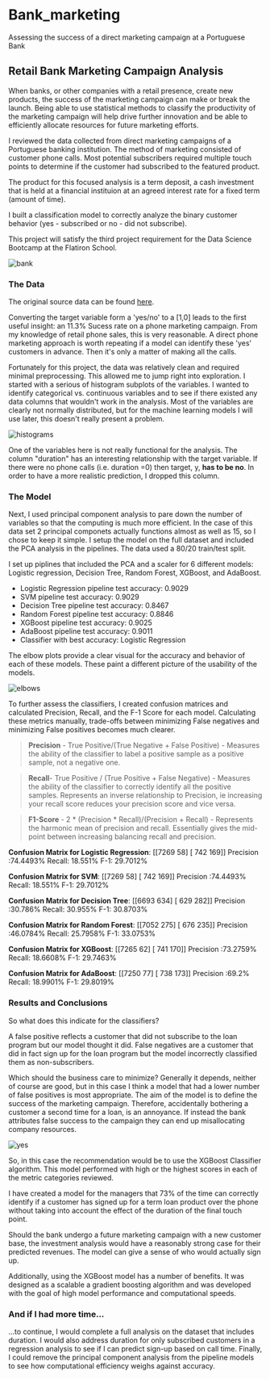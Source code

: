 # Bank_marketing
Assessing the success of a direct marketing campaign at a Portuguese Bank


## Retail Bank Marketing Campaign Analysis

When banks, or other companies with a retail presence, create new products, the success of the marketing campaign can make or break the launch.  Being able to use statistical methods to classify the productivity of the marketing campaign will help drive further innovation and be able to efficiently allocate resources for future marketing efforts.

I reviewed the data collected from direct marketing campaigns of a Portuguese banking institution. The method of marketing consisted of customer phone calls. Most potential subscribers required multiple touch points to determine if the customer had subscribed to the featured product.

The product for this focused analysis is a term deposit, a cash investment that is held at a financial instituion at an agreed interest rate for a fixed term (amount of time).

I built a classification model to correctly analyze the binary customer behavior (yes - subscribed or no - did not subscribe).

This project will satisfy the third project requirement for the Data Science Bootcamp at the Flatiron School.

![bank](images/bank.png)


### The Data
The original source data can be found [here](http://archive.ics.uci.edu/ml/datasets/Bank+Marketing#).

Converting the target variable form a 'yes/no' to a \[1,0] leads to the first useful insight: an 11.3% Sucess rate on a phone marketing campaign.  From my knowledge of retail phone sales, this is very reasonable.  A direct phone  marketing approach is worth repeating if a model can identify these 'yes' customers in advance.  Then it's only a matter of making all the calls.

Fortunately for this project, the data was relatively clean and required minimal preprocessing.  This allowed me to jump right into exploration.  I started with a serious of histogram subplots of the variables.  I wanted to identify categorical vs. continuous variables and to see if there existed any data columns that wouldn't work in the analysis.  Most of the variables are clearly not normally distributed, but for the machine learning models I will use later, this doesn't really present a problem.

![histograms](images/hists.png)


One of the variables here is not really functional for the analysis.  The column "duration" has an interesting relationship with the target variable. If there were no phone calls (i.e. duration =0) then target, y, __has to be no__. In order to have a more realistic prediction, I dropped this column.

### The Model

Next, I used principal component analysis to pare down the number of variables so that the computing is much more efficient.  In the case of this data set 2 principal componets actually functions almost as well as 15, so I chose to keep it simple.  I setup the model on the full dataset and included the PCA analysis in the pipelines. The data used a 80/20 train/test split. 

I set up piplines that included the PCA and a scaler for 6 different models: Logistic regression, Decision Tree, Random Forest, XGBoost, and AdaBoost. 
 - Logistic Regression pipeline test accuracy: 0.9029
 - SVM pipeline test accuracy: 0.9029
 - Decision Tree pipeline test accuracy: 0.8467
 - Random Forest pipeline test accuracy: 0.8846
 - XGBoost pipeline test accuracy: 0.9025
 - AdaBoost pipeline test accuracy: 0.9011
 - Classifier with best accuracy: Logistic Regression
 
The elbow plots provide a clear visual for the accuracy and behavior of each of these models.  These paint a different picture of the usability of the models.    

![elbows](images/elbows.png)

To further assess the classifiers, I created confusion matrices and calculated Precision, Recall, and the F-1 Score for each model.  Calculating these metrics manually, trade-offs between minimizing False negatives and minimizing False positives becomes much clearer.
> __Precision__ - True Positive/(True Negative + False Positive) - Measures the ability of the classifier to label a positive sample as a positive sample, not a negative one.

> __Recall__- True Positive / (True Positive + False Negative) - Measures the ability of the classifier to correctly identify all the positive samples.  Represents an inverse relationship to Precision, ie increasing your recall score reduces your precision score and vice versa. 

> __F1-Score__ - 2 * (Precision * Recall)/(Precision + Recall) - Represents the harmonic mean of precision and recall.  Essentially gives the mid-point between increasing balancing recall and precision. 



__Confusion Matrix for Logistic Regression__:
[[7269   58]
 [ 742  169]]
Precision :74.4493%
Recall: 18.551%
F-1: 29.7012%


__Confusion Matrix for SVM__:
[[7269   58]
 [ 742  169]]
Precision :74.4493%
Recall: 18.551%
F-1: 29.7012%


__Confusion Matrix for Decision Tree__:
[[6693  634]
 [ 629  282]]
Precision :30.786%
Recall: 30.955%
F-1: 30.8703%


__Confusion Matrix for Random Forest__:
[[7052  275]
 [ 676  235]]
Precision :46.0784%
Recall: 25.7958%
F-1: 33.0753%


__Confusion Matrix for XGBoost__:
[[7265   62]
 [ 741  170]]
Precision :73.2759%
Recall: 18.6608%
F-1: 29.7463%


__Confusion Matrix for AdaBoost__:
[[7250   77]
 [ 738  173]]
Precision :69.2%
Recall: 18.9901%
F-1: 29.8019%

### Results and Conclusions

So what does this indicate for the classifiers?

A false positive reflects a customer that did not subscribe to the loan program but our model thought it did. False negatives are a customer that did in fact sign up for the loan program but the model incorrectly classified them as non-subscribers.

Which should the business care to minimize? Generally it depends, neither of course are good, but in this case I think a model that had a lower number of false positives is most appropriate. The aim of the model is to define the success of the marketing campaign.  Therefore, accidentally bothering a customer a second time for a loan, is an annoyance.  If instead the bank attributes false success to the campaign they can end up misallocating company resources.

![yes](images/yes_no.png)

So, in this case the recommendation would be to use the XGBoost Classifier algorithm. This model performed with high or the highest scores in each of the metric categories reviewed.

I have created a model for the managers that 73% of the time can correctly identify if a customer has signed up for a term loan product over the phone without taking into account the effect of the duration of the final touch point.

Should the bank undergo a future marketing campaign with a new customer base, the investment analysis would have a reasonably strong case for their predicted revenues. The model can give a sense of who would actually sign up. 

Additionally, using the XGBoost model has a number of benefits. It was designed as a scalable a gradient boosting algorithm and was developed with the goal of high model performance and computational speeds.


### And if I had more time...

...to continue, I would complete a full analysis on the dataset that includes duration.  I would also address duration for only subscribed customers in a regression analysis to see if I can predict sign-up based on call time.  Finally, I could remove the principal component analysis from the pipeline models to see how computational efficiency weighs against accuracy.

